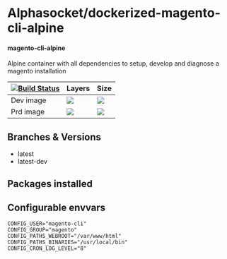 # Alphasocket/dockerized-magento-cli-alpine
#### magento-cli-alpine
Alpine container with all dependencies to setup, develop and diagnose a magento installation


| [![Build Status](https://semaphoreci.com/api/v1/alphasocket/dockerized-magento-cli-alpine/branches/latest-dev/badge.svg)](https://semaphoreci.com/alphasocket/dockerized-magento-cli-alpine) | Layers | Size  |
| ----- | ----- | ----- |
| Dev image | [![](https://images.microbadger.com/badges/image/03192859189254/dockerized-magento-cli-alpine:latest-dev.svg)](https://microbadger.com/images/03192859189254/magento-cli-alpine:latest-dev ) | [![](https://images.microbadger.com/badges/version/03192859189254/dockerized-magento-cli-alpine:latest-dev.svg)](https://microbadger.com/images/03192859189254/magento-cli-alpine:latest-dev) |
| Prd image | [![](https://images.microbadger.com/badges/image/alphasocket/magento-cli-alpine:latest-dev.svg)](https://microbadger.com/images/alphasocket/magento-cli-alpine:latest-dev ) | [![](https://images.microbadger.com/badges/version/alphasocket/magento-cli-alpine:latest-dev.svg)](https://microbadger.com/images/alphasocket/magento-cli-alpine:latest-dev) |

## Branches & Versions
- latest
- latest-dev


## Packages installed


## Configurable envvars
~~~
CONFIG_USER="magento-cli"
CONFIG_GROUP="magento"
CONFIG_PATHS_WEBROOT="/var/www/html"
CONFIG_PATHS_BINARIES="/usr/local/bin"
CONFIG_CRON_LOG_LEVEL="8"
~~~
